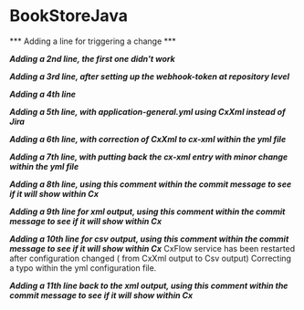 # BookStoreJava
*** Adding a line for triggering a change ***

***Adding a 2nd line, the first one didn't work***

***Adding a 3rd line, after setting up the webhook-token at repository level***

***Adding a 4th line***

***Adding a 5th line, with application-general.yml using CxXml instead of Jira***

***Adding a 6th line, with correction of CxXml to cx-xml within the yml file***

***Adding a 7th line, with putting back the cx-xml entry with minor change within the yml file***

***Adding a 8th line, using this comment within the commit message to see if it will show within Cx***

***Adding a 9th line for xml output, using this comment within the commit message to see if it will show within Cx***

***Adding a 10th line for csv output, using this comment within the commit message to see if it will show within Cx***
CxFlow service has been restarted after configuration changed ( from CxXml output to Csv output)
Correcting a typo within the yml configuration file.

***Adding a 11th line back to the xml output, using this comment within the commit message to see if it will show within Cx***
